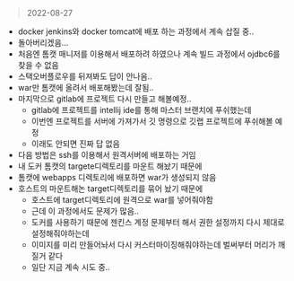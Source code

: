 > 2022-08-27

- docker jenkins와 docker tomcat에 배포 하는 과정에서 계속 삽질 중..
- 돌아버리겠음...
- 처음엔 톰캣 매니저를 이용해서 배포하려 하였으나 계속 빌드 과정에서 ojdbc6를 찾을 수 없음
- 스택오버플로우를 뒤져봐도 답이 안나옴..
- war만 톰캣에 올려서 배포해봤는데 잘됨..
- 마지막으로 gitlab에 프로젝트 다시 만들고 해볼예정..
  - gitlab에 프로젝트를 intellij ide를 통해 마스터 브랜치에 푸쉬했는데
  - 이번엔 프로젝트를 서버에 가져가서 깃 명령으로 깃랩 프로젝트에 푸쉬해볼 예정
  - 이래도 안되면 진짜 답 없음
- 다음 방법은 ssh를 이용해서 원격서버에 배포하는 거임
- 내 도커 톰캣의 targete디렉토리를 마운트 해놨기 때문에
- 톰캣에 webapps 디렉토리에 배포하면 war가 생성되지 않음
- 호스트의 마운트해논 target디렉토리를 묶어 놨기 때문에
  - 호스트에 target디렉토리에 원격으로 war를 넣어줘야함
  - 근데 이 과정에서도 문제가 많음..
  - 도커를 사용하기 때문에 젠킨스 계정 문제부터 해서 권한 설정까지 다시 제대로 설정해줘야하는데
  - 이미지를 미리 만들어놔서 다시 커스터마이징해줘야하는데 벌써부터 머리가 깨질거 같다
  - 일단 지금 계속 시도 중..